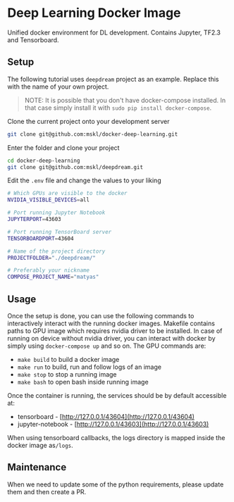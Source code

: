 # Deep Learning Docker Image
Unified docker environment for DL development. Contains Jupyter, TF2.3 and Tensorboard.

## Setup
The following tutorial uses `deepdream` project as an example. Replace this with the name of your own project.

> NOTE: It is possible that you don't have docker-compose installed. In that case simply install it with `sudo pip install docker-compose`.

Clone the current project onto your development server
```bash
git clone git@github.com:mskl/docker-deep-learning.git
```

Enter the folder and clone your project 
```bash
cd docker-deep-learning
git clone git@github.com:mskl/deepdream.git
```

Edit the `.env` file and change the values to your liking
```bash
# Which GPUs are visible to the docker
NVIDIA_VISIBLE_DEVICES=all

# Port running Jupyter Notebook
JUPYTERPORT=43603

# Port running TensorBoard server
TENSORBOARDPORT=43604

# Name of the project directory
PROJECTFOLDER="./deepdream/"

# Preferably your nickname
COMPOSE_PROJECT_NAME="matyas"
```

## Usage
Once the setup is done, you can use the following commands to interactively interact with the running docker images. Makefile contains paths to GPU image which requires nvidia driver to be installed. In case of running on device without nvidia driver, you can interact with docker by simply using `docker-compose up` and so on. The GPU commands are:

- `make build` to build a docker image
- `make run` to build, run and follow logs of an image
- `make stop` to stop a running image
- `make bash` to open bash inside running image

Once the container is running, the services should be by default accessible at:
- tensorboard - [http://127.0.0.1/43604](http://127.0.0.1/43604)
- jupyter-notebook - [http://127.0.0.1/43603](http://127.0.0.1/43603)

When using tensorboard callbacks, the logs directory is mapped inside the docker image as`/logs`.

## Maintenance
When we need to update some of the python requirements, please update them and then create a PR.
